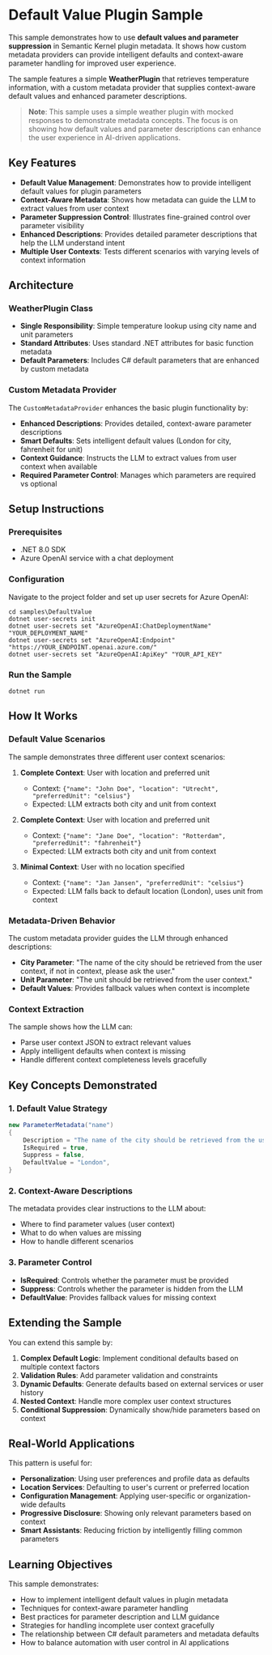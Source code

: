 # Default Value Plugin Sample

This sample demonstrates how to use **default values and parameter suppression** in Semantic Kernel plugin metadata. It shows how custom metadata providers can provide intelligent defaults and context-aware parameter handling for improved user experience.

The sample features a simple **WeatherPlugin** that retrieves temperature information, with a custom metadata provider that supplies context-aware default values and enhanced parameter descriptions.

> **Note**: This sample uses a simple weather plugin with mocked responses to demonstrate metadata concepts. The focus is on showing how default values and parameter descriptions can enhance the user experience in AI-driven applications.

## Key Features

- **Default Value Management**: Demonstrates how to provide intelligent default values for plugin parameters
- **Context-Aware Metadata**: Shows how metadata can guide the LLM to extract values from user context
- **Parameter Suppression Control**: Illustrates fine-grained control over parameter visibility
- **Enhanced Descriptions**: Provides detailed parameter descriptions that help the LLM understand intent
- **Multiple User Contexts**: Tests different scenarios with varying levels of context information

## Architecture

### WeatherPlugin Class

- **Single Responsibility**: Simple temperature lookup using city name and unit parameters
- **Standard Attributes**: Uses standard .NET attributes for basic function metadata
- **Default Parameters**: Includes C# default parameters that are enhanced by custom metadata

### Custom Metadata Provider

The `CustomMetadataProvider` enhances the basic plugin functionality by:

- **Enhanced Descriptions**: Provides detailed, context-aware parameter descriptions
- **Smart Defaults**: Sets intelligent default values (London for city, fahrenheit for unit)
- **Context Guidance**: Instructs the LLM to extract values from user context when available
- **Required Parameter Control**: Manages which parameters are required vs optional

## Setup Instructions

### Prerequisites

- .NET 8.0 SDK
- Azure OpenAI service with a chat deployment

### Configuration

Navigate to the project folder and set up user secrets for Azure OpenAI:

```console
cd samples\DefaultValue
dotnet user-secrets init
dotnet user-secrets set "AzureOpenAI:ChatDeploymentName" "YOUR_DEPLOYMENT_NAME"
dotnet user-secrets set "AzureOpenAI:Endpoint" "https://YOUR_ENDPOINT.openai.azure.com/"
dotnet user-secrets set "AzureOpenAI:ApiKey" "YOUR_API_KEY"
```

### Run the Sample

```console
dotnet run
```

## How It Works

### Default Value Scenarios

The sample demonstrates three different user context scenarios:

1. **Complete Context**: User with location and preferred unit
   - Context: `{"name": "John Doe", "location": "Utrecht", "preferredUnit": "celsius"}`
   - Expected: LLM extracts both city and unit from context

2. **Complete Context**: User with location and preferred unit
   - Context: `{"name": "Jane Doe", "location": "Rotterdam", "preferredUnit": "fahrenheit"}`
   - Expected: LLM extracts both city and unit from context

3. **Minimal Context**: User with no location specified
   - Context: `{"name": "Jan Jansen", "preferredUnit": "celsius"}`
   - Expected: LLM falls back to default location (London), uses unit from context

### Metadata-Driven Behavior

The custom metadata provider guides the LLM through enhanced descriptions:

- **City Parameter**: "The name of the city should be retrieved from the user context, if not in context, please ask the user."
- **Unit Parameter**: "The unit should be retrieved from the user context."
- **Default Values**: Provides fallback values when context is incomplete

### Context Extraction

The sample shows how the LLM can:

- Parse user context JSON to extract relevant values
- Apply intelligent defaults when context is missing
- Handle different context completeness levels gracefully

## Key Concepts Demonstrated

### 1. Default Value Strategy

```csharp
new ParameterMetadata("name")
{
    Description = "The name of the city should be retrieved from the user context, if not in context, please ask the user.",
    IsRequired = true,
    Suppress = false,
    DefaultValue = "London",
}
```

### 2. Context-Aware Descriptions

The metadata provides clear instructions to the LLM about:

- Where to find parameter values (user context)
- What to do when values are missing
- How to handle different scenarios

### 3. Parameter Control

- **IsRequired**: Controls whether the parameter must be provided
- **Suppress**: Controls whether the parameter is hidden from the LLM
- **DefaultValue**: Provides fallback values for missing context

## Extending the Sample

You can extend this sample by:

1. **Complex Default Logic**: Implement conditional defaults based on multiple context factors
2. **Validation Rules**: Add parameter validation and constraints
3. **Dynamic Defaults**: Generate defaults based on external services or user history
4. **Nested Context**: Handle more complex user context structures
5. **Conditional Suppression**: Dynamically show/hide parameters based on context

## Real-World Applications

This pattern is useful for:

- **Personalization**: Using user preferences and profile data as defaults
- **Location Services**: Defaulting to user's current or preferred location
- **Configuration Management**: Applying user-specific or organization-wide defaults
- **Progressive Disclosure**: Showing only relevant parameters based on context
- **Smart Assistants**: Reducing friction by intelligently filling common parameters

## Learning Objectives

This sample demonstrates:

- How to implement intelligent default values in plugin metadata
- Techniques for context-aware parameter handling
- Best practices for parameter description and LLM guidance
- Strategies for handling incomplete user context gracefully
- The relationship between C# default parameters and metadata defaults
- How to balance automation with user control in AI applications

